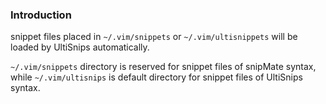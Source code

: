 ### Introduction

snippet files placed in `~/.vim/snippets` or `~/.vim/ultisnippets` will be loaded by UltiSnips automatically.

`~/.vim/snippets` directory is reserved for snippet files of snipMate syntax, while `~/.vim/ultisnips` is default directory for snippet files of UltiSnips syntax.
